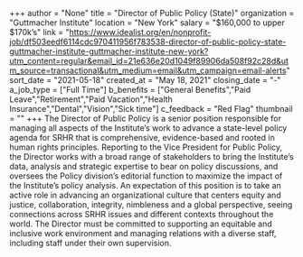 +++
author = "None"
title = "Director of Public Policy (State)"
organization = "Guttmacher Institute"
location = "New York"
salary = "$160,000 to upper $170k’s"
link = "https://www.idealist.org/en/nonprofit-job/df503eedf6114cdc970411956f783538-director-of-public-policy-state-guttmacher-institute-guttmacher-institute-new-york?utm_content=regular&email_id=21e636e20d1049f89906da508f92c28d&utm_source=transactional&utm_medium=email&utm_campaign=email-alerts"
sort_date = "2021-05-18"
created_at = "May 18, 2021"
closing_date = "-"
a_job_type = ["Full Time"]
b_benefits = ["General Benefits","Paid Leave","Retirement","Paid Vacation","Health Insurance","Dental","Vision","Sick time"]
c_feedback = "Red Flag"
thumbnail = ""
+++
The Director of Public Policy is a senior position responsible for managing all aspects of the Institute’s work to advance a state-level policy agenda for SRHR that is comprehensive, evidence-based and rooted in human rights principles. Reporting to the Vice President for Public Policy, the Director works with a broad range of stakeholders to bring the Institute’s data, analysis and strategic expertise to bear on policy discussions, and oversees the Policy division’s editorial function to maximize the impact of the Institute’s policy analysis. An expectation of this position is to take an active role in advancing an organizational culture that centers equity and justice, collaboration, integrity, nimbleness and a global perspective, seeing connections across SRHR issues and different contexts throughout the world. The Director must be committed to supporting an equitable and inclusive work environment and managing relations with a diverse staff, including staff under their own supervision.